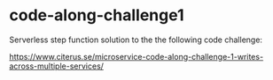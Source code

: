 # code-along-challenge1

Serverless step function solution to the the following code challenge:

https://www.citerus.se/microservice-code-along-challenge-1-writes-across-multiple-services/